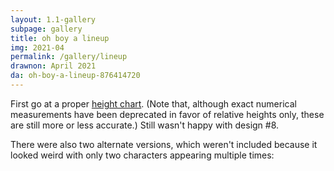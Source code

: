```yaml
---
layout: 1.1-gallery
subpage: gallery
title: oh boy a lineup
img: 2021-04
permalink: /gallery/lineup
drawnon: April 2021
da: oh-boy-a-lineup-876414720
---
```

First go at a proper <a href="https://www.deviantart.com/swiftgold/art/blank-height-chart-121670324" target="_blank">height chart</a>. (Note that, although exact numerical measurements have been deprecated in favor of relative heights only, these are still more or less accurate.) Still wasn't happy with design #8.

There were also two alternate versions, which weren't included because it looked weird with only two characters appearing multiple times:

<img src="{%include url.html%}/assets/img/gallery/2021-04-alts.png" alt=""/>